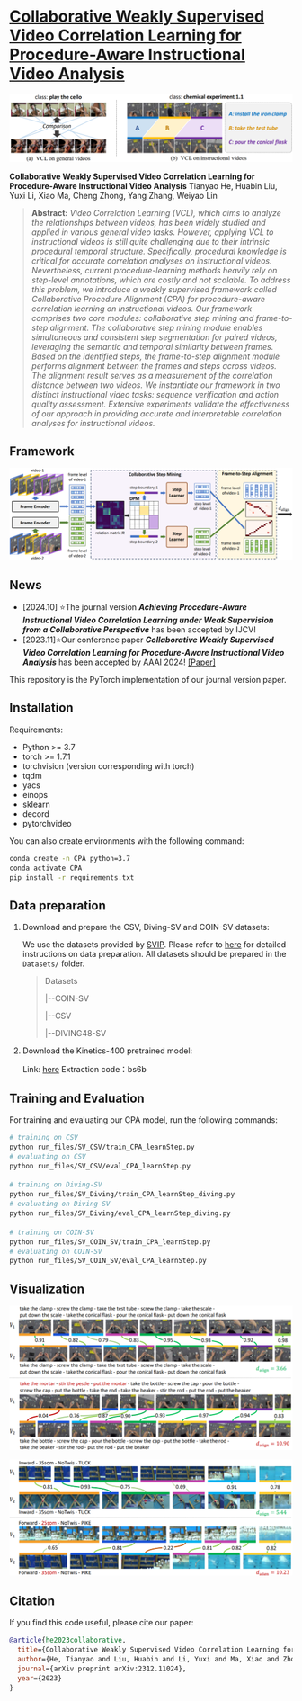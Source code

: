 #  [Collaborative Weakly Supervised Video Correlation Learning for Procedure-Aware Instructional Video Analysis](https://ojs.aaai.org/index.php/AAAI/article/view/27983)

![Task](assets/task_goal.png)

**Collaborative Weakly Supervised Video Correlation Learning for Procedure-Aware Instructional Video Analysis**
Tianyao He, Huabin Liu, Yuxi Li, Xiao Ma, Cheng Zhong, Yang Zhang, Weiyao Lin

> **Abstract:** *Video Correlation Learning (VCL), which aims to analyze the relationships between videos, has been widely studied and applied in various general video tasks. However, applying VCL to instructional videos is still quite challenging due to their intrinsic procedural temporal structure. Specifically, procedural knowledge is critical for accurate correlation analyses on instructional videos. Nevertheless, current procedure-learning methods heavily rely on step-level annotations, which are costly and not scalable. To address this problem, we introduce a weakly supervised framework called Collaborative Procedure Alignment (CPA) for procedure-aware correlation learning on instructional videos. Our framework comprises two core modules: collaborative step mining and frame-to-step alignment. The collaborative step mining module enables simultaneous and consistent step segmentation for paired videos, leveraging the semantic and temporal similarity between frames. Based on the identified steps, the frame-to-step alignment module performs alignment between the frames and steps across videos. The alignment result serves as a measurement of the correlation distance between two videos. We instantiate our framework in two distinct instructional video tasks: sequence verification and action quality assessment. Extensive experiments validate the effectiveness of our approach in providing accurate and interpretable correlation analyses for instructional videos.*

## Framework

![Framework](assets/framework.png)

## News

- [2024.10] ⭐️The journal version ***Achieving Procedure-Aware Instructional Video Correlation Learning under Weak Supervision from a Collaborative Perspective*** has been accepted by IJCV!
- [2023.11]⭐️Our conference paper ***Collaborative Weakly Supervised Video Correlation Learning for Procedure-Aware Instructional Video Analysis*** has been accepted by AAAI 2024!  [[Paper]]([https://arxiv.org/abs/2312.14135](https://ojs.aaai.org/index.php/AAAI/article/view/27983))

This repository is the PyTorch implementation of our journal version paper.

## Installation

Requirements:

- Python >= 3.7
- torch >= 1.7.1
- torchvision (version corresponding with torch)
- tqdm
- yacs
- einops
- sklearn
- decord
- pytorchvideo

You can also create environments with the following command:

``` bash
conda create -n CPA python=3.7
conda activate CPA
pip install -r requirements.txt
```

## Data preparation 

1. Download and prepare the CSV, Diving-SV and COIN-SV datasets:

   We use the datasets provided by [SVIP](https://github.com/svip-lab/SVIP-Sequence-VerIfication-for-Procedures-in-Videos). Please refer to [here](https://github.com/svip-lab/SVIP-Sequence-VerIfication-for-Procedures-in-Videos/tree/main/Datasets) for detailed instructions on data preparation. All datasets should be prepared in the `Datasets/` folder.

   > Datasets
   >
   > |--COIN-SV
   >
   > |--CSV
   >
   > |--DIVING48-SV

2. Download the Kinetics-400 pretrained model:

   Link: [here](https://pan.baidu.com/s/1sJU_u1QWLpeNVjymoqGO3g?pwd=bs6b)  Extraction code：bs6b

## Training and Evaluation

For training and evaluating our CPA model, run the following commands:

```bash
# training on CSV
python run_files/SV_CSV/train_CPA_learnStep.py
# evaluating on CSV
python run_files/SV_CSV/eval_CPA_learnStep.py

# training on Diving-SV
python run_files/SV_Diving/train_CPA_learnStep_diving.py
# evaluating on Diving-SV
python run_files/SV_Diving/eval_CPA_learnStep_diving.py

# training on COIN-SV
python run_files/SV_COIN_SV/train_CPA_learnStep.py
# evaluating on COIN-SV
python run_files/SV_COIN_SV/eval_CPA_learnStep.py
```

## Visualization

![Task](assets/csv_vis.png)

![Task](assets/diving_vis.png)

## Citation 

If you find this code useful, please cite our paper:

~~~~bibtex
@article{he2023collaborative,
  title={Collaborative Weakly Supervised Video Correlation Learning for Procedure-Aware Instructional Video Analysis},
  author={He, Tianyao and Liu, Huabin and Li, Yuxi and Ma, Xiao and Zhong, Cheng and Zhang, Yang and Lin, Weiyao},
  journal={arXiv preprint arXiv:2312.11024},
  year={2023}
}
~~~~

